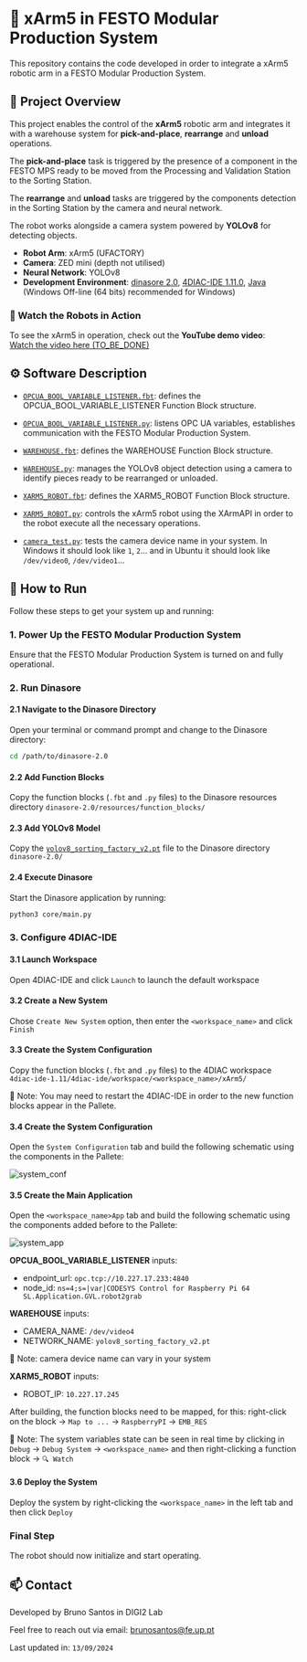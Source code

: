 # 🦾 xArm5 in FESTO Modular Production System

This repository contains the code developed in order to integrate a xArm5 robotic arm in a FESTO Modular Production System.

## 📌 Project Overview

This project enables the control of the **xArm5** robotic arm and integrates it with a warehouse system for **pick-and-place**, **rearrange** and **unload** operations. 

The **pick-and-place** task is triggered by the presence of a component in the FESTO MPS ready to be moved from the Processing and Validation Station to the Sorting Station.

The **rearrange** and **unload** tasks are triggered by the components detection in the Sorting Station by the camera and neural network.

The robot works alongside a camera system powered by **YOLOv8** for detecting objects.

 - **Robot Arm**: xArm5 (UFACTORY)
 - **Camera**: ZED mini (depth not utilised)
 - **Neural Network**: YOLOv8
 - **Development Environment**: [dinasore 2.0](https://github.com/DIGI2-FEUP/dinasore), [4DIAC-IDE 1.11.0](https://eclipse.dev/4diac/en_dow.php), [Java](https://www.java.com/pt-BR/download/manual.jsp) (Windows Off-line (64 bits) recommended for Windows)

### 🎥 Watch the Robots in Action
 To see the xArm5 in operation, check out the **YouTube demo video**:  
 [Watch the video here (TO_BE_DONE)](https://youtu.be/dQw4w9WgXcQ)

## ⚙️ Software Description

  - [`OPCUA_BOOL_VARIABLE_LISTENER.fbt`](OPCUA_BOOL_VARIABLE_LISTENER.fbt): defines the OPCUA_BOOL_VARIABLE_LISTENER Function Block structure.
  
  - [`OPCUA_BOOL_VARIABLE_LISTENER.py`](OPCUA_BOOL_VARIABLE_LISTENER.py): listens OPC UA variables, establishes communication with the FESTO Modular Production System.

  - [`WAREHOUSE.fbt`](WAREHOUSE.fbt): defines the WAREHOUSE Function Block structure.
  
  - [`WAREHOUSE.py`](WAREHOUSE.py): manages the YOLOv8 object detection using a camera to identify pieces ready to be rearranged or unloaded.
   
  - [`XARM5_ROBOT.fbt`](XARM5_ROBOT.fbt): defines the XARM5_ROBOT Function Block structure.
   
  - [`XARM5_ROBOT.py`](XARM5_ROBOT.py): controls the xArm5 robot using the XArmAPI in order to the robot execute all the necessary operations.

  - [`camera_test.py`](camera_test.py): tests the camera device name in your system. In Windows it should look like `1`, `2`... and in Ubuntu it should look like `/dev/video0`, `/dev/video1`...

## 🚀 How to Run

Follow these steps to get your system up and running:

### 1. Power Up the FESTO Modular Production System

 Ensure that the FESTO Modular Production System is turned on and fully operational.

### 2. Run Dinasore

#### 2.1 Navigate to the Dinasore Directory

Open your terminal or command prompt and change to the Dinasore directory:

 ```bash
 cd /path/to/dinasore-2.0
 ```

#### 2.2 Add Function Blocks

Copy the function blocks (`.fbt` and `.py` files) to the Dinasore resources directory `dinasore-2.0/resources/function_blocks/`

#### 2.3 Add YOLOv8 Model

Copy the [`yolov8_sorting_factory_v2.pt`](yolov8_sorting_factory_v2.pt) file to the Dinasore directory `dinasore-2.0/`

#### 2.4 Execute Dinasore

Start the Dinasore application by running:

 ```bash
 python3 core/main.py
 ```

### 3. Configure 4DIAC-IDE

#### 3.1 Launch Workspace

Open 4DIAC-IDE and click `Launch` to launch the default workspace

#### 3.2 Create a New System

Chose `Create New System` option, then enter the `<workspace_name>` and click `Finish`

#### 3.3 Create the System Configuration

Copy the function blocks (`.fbt` and `.py` files) to the 4DIAC workspace `4diac-ide-1.11/4diac-ide/workspace/<workspace_name>/xArm5/`

📝 Note: You may need to restart the 4DIAC-IDE in order to the new function blocks appear in the Pallete.

#### 3.4 Create the System Configuration

Open the `System Configuration` tab and build the following schematic using the components in the Pallete:

![system_conf](https://github.com/user-attachments/assets/3a492057-6bf1-4bc0-9926-caf9315dd2d5)

#### 3.5 Create the Main Application

Open the `<workspace_name>App` tab and build the following schematic using the components added before to the Pallete:

![system_app](https://github.com/user-attachments/assets/8d137549-0138-4a95-9a01-0835e371e28b)

**OPCUA_BOOL_VARIABLE_LISTENER** inputs:
 - endpoint_url: `opc.tcp://10.227.17.233:4840`
 - node_id: `ns=4;s=|var|CODESYS Control for Raspberry Pi 64 SL.Application.GVL.robot2grab`

**WAREHOUSE** inputs:
 - CAMERA_NAME: `/dev/video4`
 - NETWORK_NAME: `yolov8_sorting_factory_v2.pt`

📝 Note: camera device name can vary in your system

**XARM5_ROBOT** inputs:
 - ROBOT_IP: `10.227.17.245`

After building, the function blocks need to be mapped, for this: right-click on the block -> `Map to ...` -> `RaspberryPI` -> `EMB_RES`

📝 Note: The system variables state can be seen in real time by clicking in `Debug` -> `Debug System` -> `<workspace_name>` and then right-clicking a function block -> `🔍 Watch`

#### 3.6 Deploy the System

Deploy the system by right-clicking the `<workspace_name>` in the left tab and then click `Deploy`

### Final Step

The robot should now initialize and start operating.


## 📫 Contact

Developed by Bruno Santos in DIGI2 Lab

Feel free to reach out via email: brunosantos@fe.up.pt

Last updated in: ``13/09/2024``

